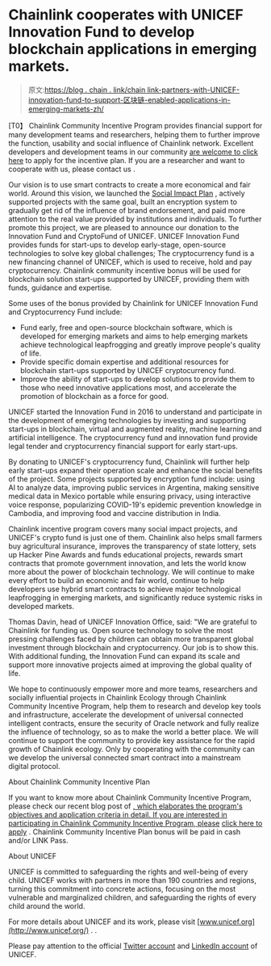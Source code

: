 # Chainlink cooperates with UNICEF Innovation Fund to develop blockchain applications in emerging markets.

> 原文:[https://blog . chain . link/chain link-partners-with-UNICEF-innovation-fund-to-support-区块链-enabled-applications-in-emerging-markets-zh/](https://blog.chain.link/chainlink-partners-with-unicef-innovation-fund-to-support-blockchain-enabled-applications-in-emerging-markets-zh/)





[T0】 Chainlink Community Incentive Program provides financial support for many development teams and researchers, helping them to further improve the function, usability and social influence of Chainlink network. Excellent developers and development teams in our community [are welcome to click here](https://chainlinkgrants.typeform.com/to/efEbsq) to apply for the incentive plan. If you are a researcher and want to cooperate with us, please contact us [](/cdn-cgi/l/email-protection#3e4c5b4d5b5f4c5d567e5d565f575052575055525f5c4d105d5153).

Our vision is to use smart contracts to create a more economical and fair world. Around this vision, we launched the [Social Impact Plan](https://blog.chain.link/chainlink-expands-grant-program-to-support-social-impact-projects/) , actively supported projects with the same goal, built an encryption system to gradually get rid of the influence of brand endorsement, and paid more attention to the real value provided by institutions and individuals. To further promote this project, we are pleased to announce our donation to the Innovation Fund and CryptoFund of UNICEF. UNICEF Innovation Fund provides funds for start-ups to develop early-stage, open-source technologies to solve key global challenges; The cryptocurrency fund is a new financing channel of UNICEF, which is used to receive, hold and pay cryptocurrency. Chainlink community incentive bonus will be used for blockchain solution start-ups supported by UNICEF, providing them with funds, guidance and expertise.

Some uses of the bonus provided by Chainlink for UNICEF Innovation Fund and Cryptocurrency Fund include:

*   Fund early, free and open-source blockchain software, which is developed for emerging markets and aims to help emerging markets achieve technological leapfrogging and greatly improve people's quality of life.
*   Provide specific domain expertise and additional resources for blockchain start-ups supported by UNICEF cryptocurrency fund.
*   Improve the ability of start-ups to develop solutions to provide them to those who need innovative applications most, and accelerate the promotion of blockchain as a force for good.

UNICEF started the Innovation Fund in 2016 to understand and participate in the development of emerging technologies by investing and supporting start-ups in blockchain, virtual and augmented reality, machine learning and artificial intelligence. The cryptocurrency fund and innovation fund provide legal tender and cryptocurrency financial support for early start-ups.

By donating to UNICEF's cryptocurrency fund, Chainlink will further help early start-ups expand their operation scale and enhance the social benefits of the project. Some projects supported by encryption fund include: using AI to analyze data, improving public services in Argentina, making sensitive medical data in Mexico portable while ensuring privacy, using interactive voice response, popularizing COVID-19's epidemic prevention knowledge in Cambodia, and improving food and vaccine distribution in India.

Chainlink incentive program covers many social impact projects, and UNICEF's crypto fund is just one of them. Chainlink also helps small farmers buy agricultural insurance, improves the transparency of state lottery, sets up Hacker Pine Awards and funds educational projects, rewards smart contracts that promote government innovation, and lets the world know more about the power of blockchain technology. We will continue to make every effort to build an economic and fair world, continue to help developers use hybrid smart contracts to achieve major technological leapfrogging in emerging markets, and significantly reduce systemic risks in developed markets.

Thomas Davin, head of UNICEF Innovation Office, said: "We are grateful to Chainlink for funding us. Open source technology to solve the most pressing challenges faced by children can obtain more transparent global investment through blockchain and cryptocurrency. Our job is to show this. With additional funding, the Innovation Fund can expand its scale and support more innovative projects aimed at improving the global quality of life.

We hope to continuously empower more and more teams, researchers and socially influential projects in Chainlink Ecology through Chainlink Community Incentive Program, help them to research and develop key tools and infrastructure, accelerate the development of universal connected intelligent contracts, ensure the security of Oracle network and fully realize the influence of technology, so as to make the world a better place. We will continue to support the community to provide key assistance for the rapid growth of Chainlink ecology. Only by cooperating with the community can we develop the universal connected smart contract into a mainstream digital protocol.

About Chainlink Community Incentive Plan

If you want to know more about Chainlink Community Incentive Program, please check our recent blog post of [, which elaborates the program's objectives and application criteria in detail. If you are interested in participating in Chainlink Community Incentive Program, please](https://blog.chain.link/introducing-the-chainlink-community-grant-program/) [click here to apply](https://chainlinkgrants.typeform.com/to/efEbsq) . Chainlink Community Incentive Plan bonus will be paid in cash and/or LINK Pass.

About UNICEF

UNICEF is committed to safeguarding the rights and well-being of every child. UNICEF works with partners in more than 190 countries and regions, turning this commitment into concrete actions, focusing on the most vulnerable and marginalized children, and safeguarding the rights of every child around the world.

For more details about UNICEF and its work, please visit [www.unicef.org](http://www.unicef.org/) . .

Please pay attention to the official [Twitter account](https://twitter.com/UNICEFinnovate) and [LinkedIn account](https://www.linkedin.com/showcase/unicef-innovation) of UNICEF.



